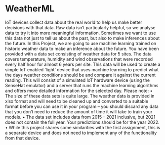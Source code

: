 # WeatherML
IoT devices collect data about the real world to help us make better decisions with that data. Raw data isn’t particularly helpful, so we analyse data to try it into more meaningful information. Sometimes we want to use this data not just to tell us about the past, but also to make inferences about the future.
In this Project, we are going to use machine learning trained on historic weather data to make an inference about the future. You have been provided with a data set consisting of weather data for 5 sites. The data covers temperature, humidity and wind observations that were recorded every half hour for almost 6 years per site.
This data will be used to create a simple IoT enabled ‘light’ device that uses machine learning to predict what the days weather conditions should be and compare it against the current reading. This will consist of a simulated IoT hardware device (using the SenseHat emulator) and a server that runs the machine learning algorithms and offers more detailed information for the selected day.
Please note:
•	The size of these data sets is quite large. The weather data is provided in xlsx format and will need to be cleaned up and converted to a suitable format before you can use it in your program – you should discard any data that you don’t need to reduce the amount of time it will take to train your models.
•	The data set includes data from 2015 – 2021 inclusive, but 2021 does not contain the full year. Your predictions should be for the year 2022.
•	While this project shares some similarities with the first assignment, this is a separate device and does not need to implement any of the functionality from that device.
